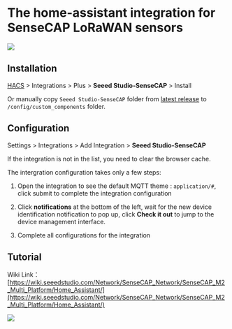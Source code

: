 # The home-assistant integration for SenseCAP LoRaWAN sensors
<img src=https://raw.githubusercontent.com/Seeed-Solution/home-assistant-SenseCAP/main/icon.png>

## Installation

[HACS](https://hacs.xyz/) > Integrations > Plus > **Seeed Studio-SenseCAP** > Install

Or manually copy `Seeed Studio-SenseCAP` folder from [latest release](https://github.com/Seeed-Solution/home-assistant-SenseCAP/releases/latest) to `/config/custom_components` folder.

## Configuration

Settings > Integrations > Add Integration > **Seeed Studio-SenseCAP**

If the integration is not in the list, you need to clear the browser cache.

The intergration configuration takes only a few steps:
1. Open the integration to see the default MQTT theme :  `application/#`, click submit to complete the integration configuration

2. Click **notifications** at the bottom of the left, wait for the new device identification notification to pop up, click **Check it out** to jump to the device management interface.

3. Complete all configurations for the integration


## Tutorial
Wiki Link：[https://wiki.seeedstudio.com/Network/SenseCAP_Network/SenseCAP_M2_Multi_Platform/Home_Assistant/](https://wiki.seeedstudio.com/Network/SenseCAP_Network/SenseCAP_M2_Multi_Platform/Home_Assistant/)

<img src=https://files.seeedstudio.com/wiki/IMAGES/SenseCAP/M2_homeassistant/overview.png>
